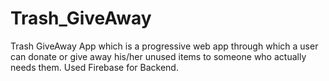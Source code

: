 # Trash_GiveAway
Trash GiveAway App which is a progressive web app through which a user can donate or give away his/her unused items to someone who actually needs them. Used Firebase for Backend.
